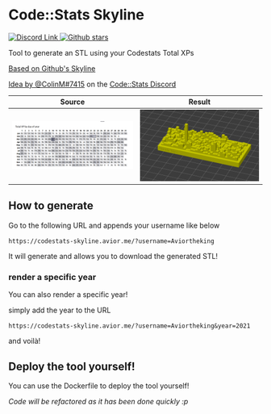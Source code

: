 # Code::Stats Skyline

<a href="https://discord.gg/QNupZ4Ywxf">
	<img src="https://img.shields.io/discord/1143555541004726272?color=%235865F2&label=Discord" alt="Discord Link">
</a>
<a href="https://github.com/Aviortheking/codestats-skyline/stargazers">
	<img src="https://img.shields.io/github/stars/Aviortheking/codestats-skyline?style=flat-square" alt="Github stars">
</a>

Tool to generate an STL using your Codestats Total XPs

[Based on Github's Skyline](skyline.github.com)

[Idea by @ColinM#7415](https://discord.com/channels/510060567298310144/510060567298310146/1049790442964783114) on the [Code::Stats Discord](https://discord.gg/gyzRfjc)

| Source                       | Result                         |
|------------------------------|--------------------------------|
| ![](./.github/codestats.png) | ![](./.github/prusaslicer.png) |

## How to generate

Go to the following URL and appends your username like below

```
https://codestats-skyline.avior.me/?username=Aviortheking
```

It will generate and allows you to download the generated STL!

### render a specific year

You can also render a specific year!

simply add the year to the URL

```
https://codestats-skyline.avior.me/?username=Aviortheking&year=2021
```

and voilà!

## Deploy the tool yourself!

You can use the Dockerfile to deploy the tool yourself!

_Code will be refactored as it has been done quickly :p_

